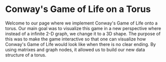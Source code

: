# Conway's Game of Life on a Torus
Welcome to our page where we implement Conway's Game of Life onto a torus. Our main goal was to visualize this game in a new perspective where instead of a infinite 2-D graph, we change it to a 3D shape. The purpose of this was to make the game interactive so that one can visualize how Conway's Game of Life would look like when there is no clear ending. By using matrixes and graph nodes, it allowed us to build our new data structure of a torus. 
